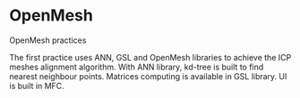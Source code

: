 OpenMesh
========

OpenMesh practices

The first practice uses ANN, GSL and OpenMesh libraries to achieve the ICP meshes alignment algorithm. 
With ANN library, kd-tree is built to find nearest neighbour points. Matrices computing is available in GSL library.
UI is built in MFC.
